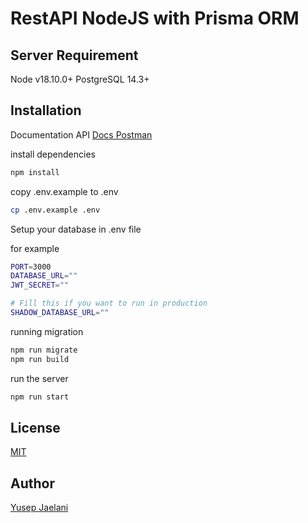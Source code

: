 # RestAPI NodeJS with Prisma ORM

## Server Requirement
Node v18.10.0+
PostgreSQL 14.3+

## Installation

Documentation API
[Docs Postman](https://documenter.getpostman.com/view/19496704/2s9Xy5LVeo)

install dependencies
```bash
npm install
```

copy .env.example to .env
```bash
cp .env.example .env
```

Setup your database in .env file

for example
```bash
PORT=3000
DATABASE_URL=""
JWT_SECRET=""

# Fill this if you want to run in production
SHADOW_DATABASE_URL=""
```

running migration
```bash
npm run migrate
npm run build
```

run the server
```bash
npm run start
```

## License
[MIT](https://choosealicense.com/licenses/mit/)

## Author
[Yusep Jaelani](https://facebook.com/yusep.jaelani.77)
